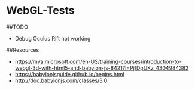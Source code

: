# WebGL-Tests

##TODO
* Debug Oculus Rift not working

##Resources
* https://mva.microsoft.com/en-US/training-courses/introduction-to-webgl-3d-with-html5-and-babylon-js-8421?l=PjfDpUKz_4304984382
* https://babylonjsguide.github.io/begins.html
* http://doc.babylonjs.com/classes/3.0
